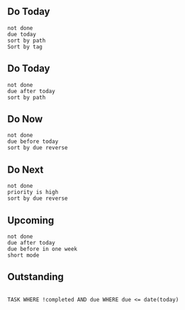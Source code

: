 
## Do Today
````tasks 
not done
due today  
sort by path
Sort by tag
````


## Do Today
````tasks 
not done
due after today  
sort by path
````


## Do Now

```tasks
not done
due before today
sort by due reverse
```

## Do Next
```tasks
not done
priority is high
sort by due reverse
```

## Upcoming
```tasks
not done
due after today
due before in one week
short mode
```


## Outstanding

```dataview 

TASK WHERE !completed AND due WHERE due <= date(today) 
```
